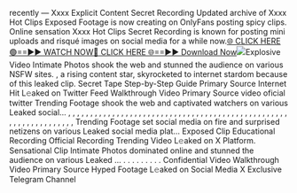 recently — Xxxx Explicit Content Secret Recording Updated archive of Xxxx Hot Clips Exposed Footage is now creating on OnlyFans posting spicy clips. Online sensation Xxxx Hot Clips Secret Recording is known for posting mini uploads and risqué images on social media for a while now.[🌐 CLICK HERE 🟢==►► WATCH NOW](https://tinyurl.com/topvvv?st=viral&si=gh)[🔴 CLICK HERE 🌐==►► Download Now](https://tinyurl.com/topvvv?st=viral&si=gh)[![](https://private-user-images.githubusercontent.com/200539501/419540913-2722d57d-42ba-4110-a2a8-aa914e8ca5d4.png?jwt=eyJhbGciOiJIUzI1NiIsInR5cCI6IkpXVCJ9.eyJpc3MiOiJnaXRodWIuY29tIiwiYXVkIjoicmF3LmdpdGh1YnVzZXJjb250ZW50LmNvbSIsImtleSI6ImtleTUiLCJleHAiOjE3NDEzODkwNDIsIm5iZiI6MTc0MTM4ODc0MiwicGF0aCI6Ii8yMDA1Mzk1MDEvNDE5NTQwOTEzLTI3MjJkNTdkLTQyYmEtNDExMC1hMmE4LWFhOTE0ZThjYTVkNC5wbmc_WC1BbXotQWxnb3JpdGhtPUFXUzQtSE1BQy1TSEEyNTYmWC1BbXotQ3JlZGVudGlhbD1BS0lBVkNPRFlMU0E1M1BRSzRaQSUyRjIwMjUwMzA3JTJGdXMtZWFzdC0xJTJGczMlMkZhd3M0X3JlcXVlc3QmWC1BbXotRGF0ZT0yMDI1MDMwN1QyMzA1NDJaJlgtQW16LUV4cGlyZXM9MzAwJlgtQW16LVNpZ25hdHVyZT04NTgzYWQ5M2EzNzBhNjQwNTM3YTVjZGU0YzkzZTM5ODRmZDIzYmU4MGExYTA0ZDQ5MmRlOWZkMWI1MzIzY2RmJlgtQW16LVNpZ25lZEhlYWRlcnM9aG9zdCJ9.FFqRrCyau_gkB9vdwS_vOKqiA80JNGOIx4c0uJx315s)](https://tinyurl.com/topvvv?st=viral&si=gh)Explosive Video Intimate Photos shook the web and stunned the audience on various NSFW sites. , a rising content star, skyrocketed to internet stardom because of this leaked clip. Secret Tape Step-by-Step Guide Primary Source Internet Hit L𝚎aked on Twitter Feed Walkthrough Video Primary Source video oficial twitter Trending Footage shook the web and captivated watchers on various Leaked social… , , , , , , , , , , , , , , , , , , , , , , , , , , , , , , , , , , , , , , , , , , , , , , , , , , , , , , , , , , , , , , , , , Trending Footage set social media on fire and surprised netizens on various Leaked social media plat… Exposed Clip Educational Recording Official Recording Trending Video L𝚎aked on X Platform. Sensational Clip Intimate Photos dominated online and stunned the audience on various Leaked … . . . . . . . . . Confidential Video Walkthrough Video Primary Source Hyped Footage L𝚎aked on Social Media X Exclusive Telegram Channel
